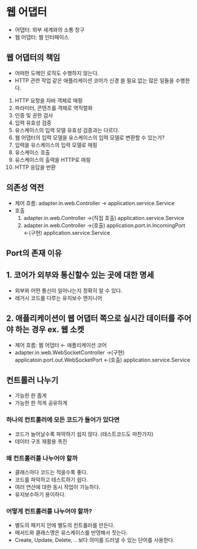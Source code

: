 
# 웹 어댑터 #
- 어댑터: 외부 세계와의 소통 창구
- 웹 어댑터: 웹 인터페이스

## 웹 어댑터의 책임 ##
- 어떠한 도메인 로직도 수행하지 않는다.
- HTTP 관련 작업 같은 애플리케이션 코어가 신경 쓸 필요 없는 많은 일들을 수행한다.

1. HTTP 요청을 자바 객체로 매핑
2. 파라미터, 콘텐츠를 객체로 역직렬화
3. 인증 및 권한 검사
4. 입력 유효성 검증
5. 유스케이스의 입력 모델 유효성 검증과는 다르다.
6. 웹 어댑터의 입력 모델을 유스케이스의 입력 모델로 변환할 수 있는가?
7. 입력을 유스케이스의 입력 모델로 매핑
8. 유스케이스 호출
9. 유스케이스의 출력을 HTTP로 매핑
10. HTTP 응답을 반환

## 의존성 역전 ##
- 제어 흐름: adapter.in.web.Controller → application.service.Service
- 호출
  1. adapter.in.web.Controller →(직접 호출) application.service.Service
  2. adapter.in.web.Controller →(호출) application.port.in.IncomingPort ←(구현) application.service.Service

## Port의 존재 이유 ##

## 1. 코어가 외부와 통신할수 있는 곳에 대한 명세 ##
- 외부와 어떤 통신이 일어나는지 정확히 알 수 있다.
- 레거시 코드를 다루는 유지보수 엔지니어

## 2. 애플리케이션이 웹 어댑터 쪽으로 실시간 데이터를 주어야 하는 경우 ex. 웹 소켓 ##
- 제어 흐름: 웹 어댑터 ← 애플리케이션 코어
- adapter.in.web.WebSocketController →(구현) applicatoin.port.out.WebSocketPort ←(호출) application.service.Service


## 컨트롤러 나누기 ##
- 가능한 한 좁게
- 가능한 한 적게 공유하게

### 하나의 컨트롤러에 모든 코드가 들어가 있다면 ##
- 코드가 늘어날수록 파악하기 쉽지 않다. (테스트코드도 마찬가지)
- 데이터 구조 재활용 촉진

### 왜 컨트롤러를 나누어야 할까 ###
- 클래스마다 코드는 적을수록 좋다.
- 코드를 파악하고 테스트하기 쉽다.
- 여러 연산에 대한 동시 작업이 가능하다.
- 유지보수하기 용이하다.

### 어떻게 컨트롤러를 나누어야 할까? ###
- 별도의 패키지 안에 별도의 컨트롤러를 만든다.
- 메서드와 클래스명은 유스케이스를 반영해서 짓는다.
- Create, Update, Delete, .. 보다 의미를 드러낼 수 있는 단어를 사용한다.
